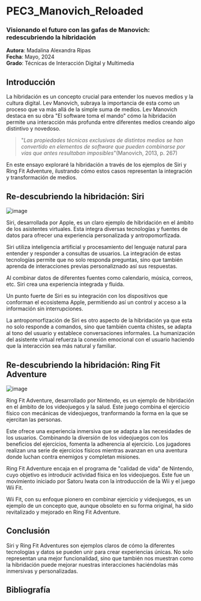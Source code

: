 # PEC3_Manovich_Reloaded
### Visionando el futuro con las gafas de Manovich: redescubriendo la hibridación
  **Autora**: Madalina Alexandra Ripas  
  **Fecha**: Mayo, 2024  
  **Grado**: Técnicas de Interacción Digital y Multimedia  
  
## Introducción 
La hibridación es un concepto crucial para entender los nuevos medios y la cultura digital. Lev Manovich, subraya la importancia de esta como un proceso que va más allá de la simple suma de medios. Lev Manovich destaca en su obra "El software toma el mando" cómo la hibridación permite una interacción más profunda entre diferentes medios creando algo distintivo y novedoso. 

 >"*Las propiedades técnicas exclusivas de distintos medios se han convertido en elementos de software que pueden combinarse por vías que antes resultaban imposibles*"(Manovich, 2013, p. 267)

En este ensayo exploraré la hibridación a través de los ejemplos de Siri y Ring Fit Adventure, ilustrando cómo estos casos representan la integración y transformación de medios.

## Re-descubriendo la hibridación: Siri

![image](https://github.com/mmripas/PEC3_Manovich_Reloaded/assets/134969181/9ffd8afa-145d-47ee-8bde-6ddb22116bfc)

Siri, desarrollada por Apple, es un claro ejemplo de hibridación en el ámbito de los asistentes virtuales. Esta integra diversas tecnologías y fuentes de datos para ofrecer una experiencia personalizada y antropomorfizada.

Siri utiliza inteligencia artificial y procesamiento del lenguaje natural para entender y responder a consultas de usuarios. La integración de estas tecnologías permite que no solo responda preguntas, sino que también aprenda de interacciones previas personaliznado así sus respuestas.

Al combinar datos de diferentes fuentes como calendario, música, correos, etc. Siri crea una experiencia integrada y fluida.

Un punto fuerte de Siri es su integración con los dispositivos que conforman el ecosistema Apple, permitiendo así un control y acceso a la información sin interrupciones.

La antropomorfización de Siri es otro aspecto de la hibridación ya que esta no solo responde a comandos, sino que también cuenta chistes, se adapta al tono del usuario y establece conversaciones informales. La humanización del asistente virtual refuerza la conexión emocional con el usuario haciendo que la interacción sea más natural y familiar.

## Re-descubriendo la hibridación: Ring Fit Adventure

![image](https://github.com/mmripas/PEC3_Manovich_Reloaded/assets/134969181/6ac78ebd-2cc6-4f3c-899f-8523a0974407)

Ring Fit Adventure, desarrollado por Nintendo, es un ejemplo de hibridación en el ámbito de los videojuegos y la salud. Este juego combina el ejercicio físico con mecánicas de videojuegos, tranformando la forma en la que se ejercitan las personas.

Este ofrece una experiencia inmersiva que se adapta a las necesidades de los usuarios. Combinando la diversión de los videojuegos con los beneficios del ejercicios, fomenta la adherencia al ejercicio. Los jugadores realizan una serie de ejercicios físicos mientras avanzan en una aventura donde luchan contra enemigos y completan misiones.

Ring Fit Adventure encaja en el programa de "calidad de vida" de Nintendo, cuyo objetivo es introducir actividad física en los videojuegos. Este fue un movimiento iniciado por Satoru Iwata con la introducción de la Wii y el juego Wii Fit. 

Wii Fit, con su enfoque pionero en combinar ejercicio y videojuegos, es un ejemplo de un concepto que, aunque obsoleto en su forma original, ha sido revitalizado y mejorado en Ring Fit Adventure. 

## Conclusión

Siri y Ring Fit Adventures son ejemplos claros de cómo la diferentes tecnologías y datos se pueden unir para crear experiencias únicas. No solo representan una mejor funcionalidad, sino que también nos muestran como la hibridación puede mejorar nuestras interacciones haciéndolas más inmersivas y personalizadas.

## Bibliografía
